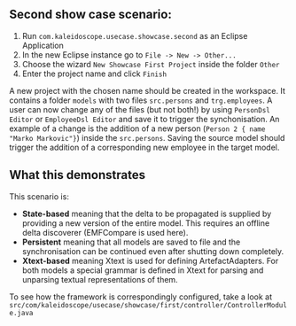  ## Second show case scenario:

1. Run `com.kaleidoscope.usecase.showcase.second` as an Eclipse Application
2. In the new Eclipse instance go to `File -> New -> Other...`
3. Choose the wizard `New Showcase First Project` inside the folder `Other`
4. Enter the project name and click `Finish`

A new project with the chosen name should be created in the workspace. 
It contains a folder `models` with two files `src.persons` and `trg.employees`. 
A user can now change any of the files (but not both!) by using ```PersonDsl Editor``` or ```EmployeeDsl Editor``` and save it to trigger the synchonisation.
An example of a change is the addition of a new person (```Person 2 { name "Marko Markovic"}```) inside the `src.persons`.
Saving the source model should trigger the addition of a corresponding new employee in the target model.

## What this demonstrates

This scenario is:
- __State-based__ meaning that the delta to be propagated is supplied by providing a new version of the entire model. This requires an offline delta discoverer (EMFCompare is used here).
- __Persistent__ meaning that all models are saved to file and the synchronisation can be continued even after shutting down completely.
- __Xtext-based__ meaning Xtext is used for defining ArtefactAdapters. For both models a special grammar is defined in Xtext for parsing and unparsing textual representations of them.

To see how the framework is correspondingly configured, take a look at `src/com/kaleidoscope/usecase/showcase/first/controller/ControllerModule.java`
